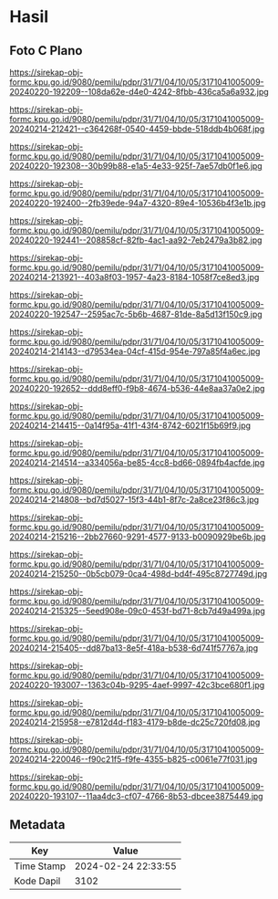 # Hasil

## Foto C Plano

https://sirekap-obj-formc.kpu.go.id/9080/pemilu/pdpr/31/71/04/10/05/3171041005009-20240220-192209--108da62e-d4e0-4242-8fbb-436ca5a6a932.jpg

https://sirekap-obj-formc.kpu.go.id/9080/pemilu/pdpr/31/71/04/10/05/3171041005009-20240214-212421--c364268f-0540-4459-bbde-518ddb4b068f.jpg

https://sirekap-obj-formc.kpu.go.id/9080/pemilu/pdpr/31/71/04/10/05/3171041005009-20240220-192308--30b99b88-e1a5-4e33-925f-7ae57db0f1e6.jpg

https://sirekap-obj-formc.kpu.go.id/9080/pemilu/pdpr/31/71/04/10/05/3171041005009-20240220-192400--2fb39ede-94a7-4320-89e4-10536b4f3e1b.jpg

https://sirekap-obj-formc.kpu.go.id/9080/pemilu/pdpr/31/71/04/10/05/3171041005009-20240220-192441--208858cf-82fb-4ac1-aa92-7eb2479a3b82.jpg

https://sirekap-obj-formc.kpu.go.id/9080/pemilu/pdpr/31/71/04/10/05/3171041005009-20240214-213921--403a8f03-1957-4a23-8184-1058f7ce8ed3.jpg

https://sirekap-obj-formc.kpu.go.id/9080/pemilu/pdpr/31/71/04/10/05/3171041005009-20240220-192547--2595ac7c-5b6b-4687-81de-8a5d13f150c9.jpg

https://sirekap-obj-formc.kpu.go.id/9080/pemilu/pdpr/31/71/04/10/05/3171041005009-20240214-214143--d79534ea-04cf-415d-954e-797a85f4a6ec.jpg

https://sirekap-obj-formc.kpu.go.id/9080/pemilu/pdpr/31/71/04/10/05/3171041005009-20240220-192652--ddd8eff0-f9b8-4674-b536-44e8aa37a0e2.jpg

https://sirekap-obj-formc.kpu.go.id/9080/pemilu/pdpr/31/71/04/10/05/3171041005009-20240214-214415--0a14f95a-41f1-43f4-8742-6021f15b69f9.jpg

https://sirekap-obj-formc.kpu.go.id/9080/pemilu/pdpr/31/71/04/10/05/3171041005009-20240214-214514--a334056a-be85-4cc8-bd66-0894fb4acfde.jpg

https://sirekap-obj-formc.kpu.go.id/9080/pemilu/pdpr/31/71/04/10/05/3171041005009-20240214-214808--bd7d5027-15f3-44b1-8f7c-2a8ce23f86c3.jpg

https://sirekap-obj-formc.kpu.go.id/9080/pemilu/pdpr/31/71/04/10/05/3171041005009-20240214-215216--2bb27660-9291-4577-9133-b0090929be6b.jpg

https://sirekap-obj-formc.kpu.go.id/9080/pemilu/pdpr/31/71/04/10/05/3171041005009-20240214-215250--0b5cb079-0ca4-498d-bd4f-495c8727749d.jpg

https://sirekap-obj-formc.kpu.go.id/9080/pemilu/pdpr/31/71/04/10/05/3171041005009-20240214-215325--5eed908e-09c0-453f-bd71-8cb7d49a499a.jpg

https://sirekap-obj-formc.kpu.go.id/9080/pemilu/pdpr/31/71/04/10/05/3171041005009-20240214-215405--dd87ba13-8e5f-418a-b538-6d741f57767a.jpg

https://sirekap-obj-formc.kpu.go.id/9080/pemilu/pdpr/31/71/04/10/05/3171041005009-20240220-193007--1363c04b-9295-4aef-9997-42c3bce680f1.jpg

https://sirekap-obj-formc.kpu.go.id/9080/pemilu/pdpr/31/71/04/10/05/3171041005009-20240214-215958--e7812d4d-f183-4179-b8de-dc25c720fd08.jpg

https://sirekap-obj-formc.kpu.go.id/9080/pemilu/pdpr/31/71/04/10/05/3171041005009-20240214-220046--f90c21f5-f9fe-4355-b825-c0061e77f031.jpg

https://sirekap-obj-formc.kpu.go.id/9080/pemilu/pdpr/31/71/04/10/05/3171041005009-20240220-193107--11aa4dc3-cf07-4766-8b53-dbcee3875449.jpg


## Metadata

| Key        | Value               |
| ---------- | ------------------- |
| Time Stamp | 2024-02-24 22:33:55 |
| Kode Dapil | 3102                |



